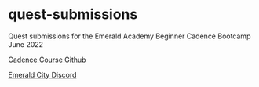 # quest-submissions

Quest submissions for the Emerald Academy Beginner Cadence Bootcamp June 2022

[Cadence Course Github](https://github.com/emerald-dao/beginner-cadence-course)

[Emerald City Discord](https://discord.gg/63uTbeGYvY)